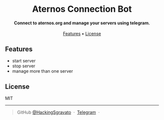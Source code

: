 <h1 align="center">
  <br>
  Aternos Connection Bot
  <br>
</h1>

<h4 align="center">Connect to aternos.org and manage your servers using telegram.</h4>

<p align="center">
  <a href="#Features">Features</a> •
  <a href="#License">License</a>
</p>

## Features

* start server
* stop server
* manage more than one server


## License

MIT

---

> GitHub [@HackingSgravato](https://github.com/HackingSgravato) &nbsp;&middot;&nbsp;
> [Telegram](https://t.me/VisualStudio2022) &nbsp;&middot;&nbsp;
